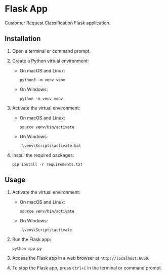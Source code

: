 

# Flask App

Customer Request Classification Flask application.

## Installation

1. Open a terminal or command prompt.

2. Create a Python virtual environment:
   - On macOS and Linux:
     ```shell
     python3 -m venv venv
     ```
   - On Windows:
     ```shell
     python -m venv venv
     ```

3. Activate the virtual environment:
   - On macOS and Linux:
     ```shell
     source venv/bin/activate
     ```
   - On Windows:
     ```shell
     .\venv\Scripts\activate.bat
     ```

4. Install the required packages:
   ```shell
   pip install -r requirements.txt
   ```

## Usage

1. Activate the virtual environment:
   - On macOS and Linux:
     ```shell
     source venv/bin/activate
     ```
   - On Windows:
     ```shell
     .\venv\Scripts\activate
     ```

2. Run the Flask app:
   ```shell
   python app.py
   ```

3. Access the Flask app in a web browser at `http://localhost:6050`.

4. To stop the Flask app, press `Ctrl+C` in the terminal or command prompt.


